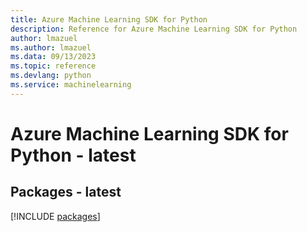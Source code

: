 ```yaml
---
title: Azure Machine Learning SDK for Python
description: Reference for Azure Machine Learning SDK for Python
author: lmazuel
ms.author: lmazuel
ms.data: 09/13/2023
ms.topic: reference
ms.devlang: python
ms.service: machinelearning
---
```

# Azure Machine Learning SDK for Python - latest
## Packages - latest
[!INCLUDE [packages](machine-learning-index.md)]
